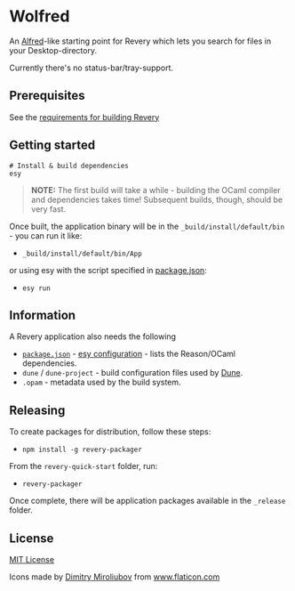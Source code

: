 # Wolfred

An [Alfred](https://www.alfredapp.com/)-like starting point for Revery which lets you search for files in your Desktop-directory.

Currently there's no status-bar/tray-support.

## Prerequisites

See the [requirements for building Revery](https://github.com/revery-ui/revery/wiki/Building-&-Installing)

## Getting started

```
# Install & build dependencies
esy
```

> **NOTE:** The first build will take a while - building the OCaml compiler and dependencies takes time! Subsequent builds, though, should be very fast.

Once built, the application binary will be in the `_build/install/default/bin` - you can run it like:

- `_build/install/default/bin/App`

or using esy with the script specified in [package.json](package.json#L8):

- `esy run`

## Information

A Revery application also needs the following

- [`package.json`](package.json) - [esy configuration](https://esy.sh/docs/en/configuration.html) - lists the Reason/OCaml dependencies.
- `dune` / `dune-project` - build configuration files used by [Dune](https://dune.readthedocs.io/en/latest/).
- `.opam` - metadata used by the build system.

## Releasing

To create packages for distribution, follow these steps:

- `npm install -g revery-packager`

From the `revery-quick-start` folder, run:

- `revery-packager`

Once complete, there will be application packages available in the `_release` folder.

## License

[MIT License](LICENSE)

Icons made by <a href="https://www.flaticon.com/authors/dimitry-miroliubov" title="Dimitry Miroliubov">Dimitry Miroliubov</a> from <a href="https://www.flaticon.com/" title="Flaticon"> www.flaticon.com</a>
